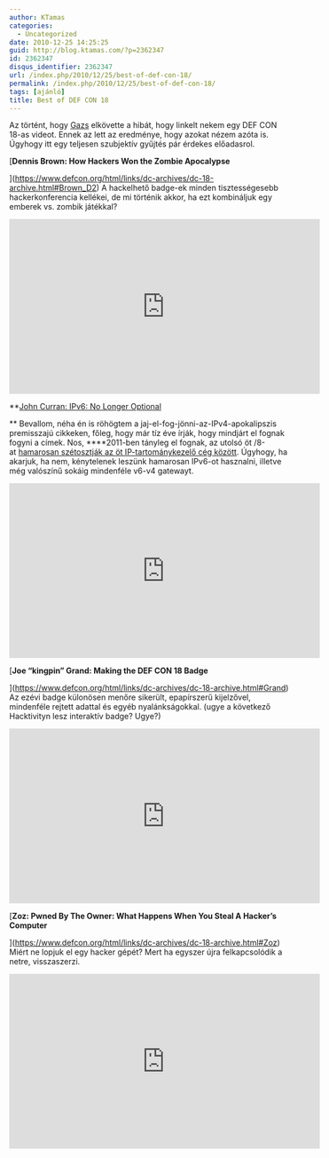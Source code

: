 ```yaml
---
author: KTamas
categories:
  - Uncategorized
date: 2010-12-25 14:25:25
guid: http://blog.ktamas.com/?p=2362347
id: 2362347
disqus_identifier: 2362347
url: /index.php/2010/12/25/best-of-def-con-18/
permalink: /index.php/2010/12/25/best-of-def-con-18/
tags: [ajánló]
title: Best of DEF CON 18
---
```


Az történt, hogy [Gazs](http://bergengocia.net) elkövette a hibát, hogy linkelt nekem egy DEF CON 18-as videot. Ennek az lett az eredménye, hogy azokat nézem azóta is. Úgyhogy itt egy teljesen szubjektív gyűjtés pár érdekes előadasrol.

[**Dennis Brown: How Hackers Won the Zombie Apocalypse**
  
](https://www.defcon.org/html/links/dc-archives/dc-18-archive.html#Brown_D2) A hackelhető badge-ek minden tisztességesebb hackerkonferencia kellékei, de mi történik akkor, ha ezt kombináljuk egy emberek vs. zombik játékkal?

<iframe width="560" height="315" src="https://www.youtube.com/embed/oqUYjx9iQTk" frameborder="0" allow="accelerometer; autoplay; encrypted-media; gyroscope; picture-in-picture" allowfullscreen></iframe>

**[John Curran: IPv6: No Longer Optional](https://www.defcon.org/html/links/dc-archives/dc-18-archive.html#Curran)
  
** Bevallom, néha én is röhögtem a jaj-el-fog-jönni-az-IPv4-apokalipszis premisszajú cikkeken, főleg, hogy már tíz éve írják, hogy mindjárt el fognak fogyni a címek. Nos, ****2011-ben tányleg el fognak, az utolsó öt /8-at [hamarosan szétosztják az öt IP-tartománykezelő cég között](http://arstechnica.com/tech-policy/news/2010/12/global-pool-of-ipv4-addresses-set-to-run-dry-in-weeks.ars). Úgyhogy, ha akarjuk, ha nem, kénytelenek leszünk hamarosan IPv6-ot hasznalni, illetve még valószínű sokáig mindenféle v6-v4 gatewayt.
<iframe width="560" height="315" src="https://www.youtube.com/embed/MJFaimsKy2Q" frameborder="0" allow="accelerometer; autoplay; encrypted-media; gyroscope; picture-in-picture" allowfullscreen></iframe>


[**Joe &#8220;kingpin&#8221; Grand: Making the DEF CON 18 Badge**
  
](https://www.defcon.org/html/links/dc-archives/dc-18-archive.html#Grand) Az ezévi badge külonösen menőre sikerült, epapírszerű kijelzővel, mindenféle rejtett adattal és egyéb nyalánkságokkal. (ugye a következő Hacktivityn lesz interaktív badge? Ugye?)

<iframe width="560" height="315" src="https://www.youtube.com/embed/9VDwC5nBTrs" frameborder="0" allow="accelerometer; autoplay; encrypted-media; gyroscope; picture-in-picture" allowfullscreen></iframe>

[**Zoz: Pwned By The Owner: What Happens When You Steal A Hacker&#8217;s Computer**
  
](https://www.defcon.org/html/links/dc-archives/dc-18-archive.html#Zoz) Miért ne lopjuk el egy hacker gépét? Mert ha egyszer újra felkapcsolódik a netre, visszaszerzi.

<iframe width="560" height="315" src="https://www.youtube.com/embed/Jwpg-AwJ0Jc" frameborder="0" allow="accelerometer; autoplay; encrypted-media; gyroscope; picture-in-picture" allowfullscreen></iframe>
